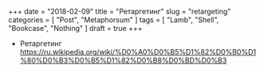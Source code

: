+++
date = "2018-02-09"
title = "Ретаргетинг"
slug = "retargeting"
categories = [ "Post", "Metaphorsum" ]
tags = [ "Lamb", "Shell", "Bookcase", "Nothing" ]
draft = true
+++

* Ретаргетинг https://ru.wikipedia.org/wiki/%D0%A0%D0%B5%D1%82%D0%B0%D1%80%D0%B3%D0%B5%D1%82%D0%B8%D0%BD%D0%B3
